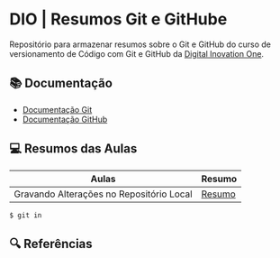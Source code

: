 <h1>
 DIO | Resumos Git e GitHube
</h1>

Repositório para armazenar resumos sobre o Git e GitHub do curso de versionamento de Código com Git e GitHub da [Digital Inovation One](https://web.dio.me/).

## 📚 Documentação

- [Documentação Git](https://git-scm.com/doc)
- [Documentação GitHub](https://docs.github.com/pt)

## 💻 Resumos das Aulas

| Aulas | Resumo | 
|-------|---------|
| Gravando Alterações no Repositório Local | [Resumo](https://onedrive.live.com/view.aspx?resid=546C93484DEF4108%218508&id=documents&wd=target%28DIO_%2FPython%20Data%20Analytics.one%7CC80A8898-83FE-4ED3-B996-22890660C65F%2FPrimeiros%20Passos%20com%20Git%20e%20GitHub%7C1520369A-66B1-4F74-9DCB-778B215DA2AE%2F%29https://d.docs.live.net/546c93484def4108/Documentos/Python/DIO_/Python%20Data%20Analytics.one#Primeiros%20Passos%20com%20Git%20e%20GitHub&section-id={C80A8898-83FE-4ED3-B996-22890660C65F}&page-id={1520369A-66B1-4F74-9DCB-778B215DA2AE}&end)

```
$ git in
```
## 🔍 Referências 


